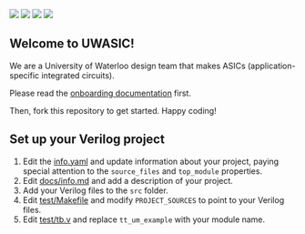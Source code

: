 ![](../../workflows/gds/badge.svg) ![](../../workflows/docs/badge.svg) ![](../../workflows/test/badge.svg) ![](../../workflows/fpga/badge.svg)

## Welcome to UWASIC!

We are a University of Waterloo design team that makes ASICs (application-specific integrated circuits).

Please read the [onboarding documentation](https://docs.uwasic.com/s/onboarding) first.

Then, fork this repository to get started.
Happy coding!

## Set up your Verilog project

1. Edit the [info.yaml](info.yaml) and update information about your project, paying special attention to the `source_files` and `top_module` properties.
2. Edit [docs/info.md](docs/info.md) and add a description of your project.
3. Add your Verilog files to the `src` folder.
4. Edit [test/Makefile](test/Makefile) and modify `PROJECT_SOURCES` to point to your Verilog files.
5. Edit [test/tb.v](test/tb.v) and replace `tt_um_example` with your module name.
